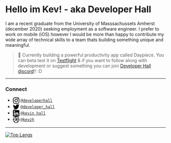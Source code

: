 # Hello im Kev! - aka Developer Hall

I am a recent graduate from the University of Masssachussets Amherst (december 2020) seeking employment as a software engineer. I prefer to work on mobile (iOS) however I would be more than happy to contribute my wide array of technical skills to a team thats building something unique and meaningful.

> 🌿 Currently building a powerful productivity app called Daypiece. You can beta test it on [Testflight](https://testflight.apple.com/join/PKfXlGsx) & if you want to follow along with development or suggest something you can join [Developer Hall discord](https://discord.com/invite/6UPh8jv)!! :D
---
### Connect

- <img src="https://raw.githubusercontent.com/Kevin-Hall/kevin-hall/main/instagram.svg" width="20px" align="top"> [`@developerhall`](https://www.instagram.com/developerhall/)
- <img src="https://raw.githubusercontent.com/Kevin-Hall/kevin-hall/main/twitter.svg" width="20px" align="top"> [`@developer_hall`](https://www.twitter.com/developer_hall/)
- <img src="https://raw.githubusercontent.com/Kevin-Hall/kevin-hall/main/linkedin.svg" width="20px" align="top"> [`@kevin hall`](https://www.linkedin.com/in/kevin-hall-8b4a8410b/)
- <img src="https://raw.githubusercontent.com/Kevin-Hall/kevin-hall/main/dribbble.svg" width="20px" align="top"> [`@kevzh`](https://dribbble.com/Kevzh)

--- 

[![Top Langs](https://github-readme-stats.vercel.app/api/top-langs/?username=kevin-hall&layout=compact&theme=dracula)](https://github.com/anuraghazra/github-readme-stats)
